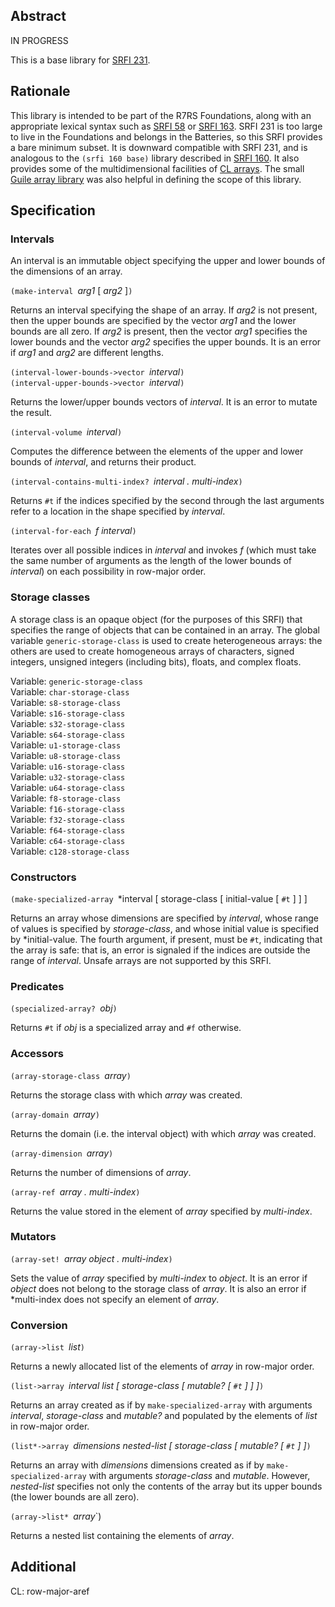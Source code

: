 ## Abstract

IN PROGRESS

This is a base library for [SRFI 231](https://srfi.schemers.org/srfi-231/srfi-231.html).

## Rationale ##

This library is intended to be part of the R7RS Foundations, along with an appropriate
lexical syntax such as [SRFI 58](https://srfi.schemers.org/srfi-58/srfi-58.html) or
[SRFI 163](https://srfi.schemers.org/srfi-163/srfi-163.html).  SRFI 231 is too large
to live in the Foundations and belongs in the Batteries, so this SRFI provides a bare minimum
subset.  It is downward compatible with SRFI 231, and is analogous
to the `(srfi 160 base)` library described in
[SRFI 160](https://srfi.schemers.org/srfi-160/srfi-160.html).
It also provides some of the multidimensional facilities of 
[CL arrays](http://www.ai.mit.edu/projects/iiip/doc/CommonLISP/HyperSpec/Body/sec_the_arrays_dictionary.html).  The small [Guile array library](https://www.gnu.org/software/guile/manual/html_node/Array-Procedures.html) was also helpful in defining the scope of this library.

## Specification

### Intervals

An interval is an immutable object specifying the upper and lower bounds of the dimensions of an array.

`(make-interval `*arg1* [ *arg2* ]`)`

Returns an interval specifying the shape of an array.  If *arg2* is not present, then the
upper bounds are specified by the vector *arg1* and the lower bounds are all zero.  If *arg2*
is present, then the vector *arg1* specifies the lower bounds and the vector *arg2* specifies
the upper bounds.  It is an error if *arg1* and *arg2* are different lengths.

`(interval-lower-bounds->vector `*interval*`)`  
`(interval-upper-bounds->vector `*interval*`)`

Returns the lower/upper bounds vectors of *interval*.  It is an error to mutate the result.

`(interval-volume `*interval*`)`

Computes the difference between the elements of the upper and lower bounds of *interval*, and
returns their product.

`(interval-contains-multi-index? `*interval . multi-index*`)`

Returns `#t` if the indices specified by the second through the last arguments
refer to a location in the shape specified by *interval*.

`(interval-for-each `*f interval*`)`

Iterates over all possible indices in *interval* and invokes *f* (which must
take the same number of arguments as the length of the lower bounds of *interval*)
on each possibility in row-major order.

### Storage classes

A storage class is an opaque object (for the purposes of this SRFI)
that specifies the range of objects that can be contained in an array.
The global variable `generic-storage-class` is used to create heterogeneous
arrays: the others are used to create homogeneous arrays of characters,
signed integers, unsigned integers (including bits), floats, and complex floats.

Variable: `generic-storage-class`  
Variable: `char-storage-class`  
Variable: `s8-storage-class `  
Variable: `s16-storage-class`  
Variable: `s32-storage-class`  
Variable: `s64-storage-class`  
Variable: `u1-storage-class`  
Variable: `u8-storage-class`  
Variable: `u16-storage-class`  
Variable: `u32-storage-class`  
Variable: `u64-storage-class`  
Variable: `f8-storage-class`  
Variable: `f16-storage-class`  
Variable: `f32-storage-class`  
Variable: `f64-storage-class `  
Variable: `c64-storage-class`  
Variable: `c128-storage-class`

### Constructors

`(make-specialized-array `*interval [ storage-class [ initial-value [ `#t` ] ] ]

Returns an array whose dimensions are specified by *interval*, whose range of values
is specified by *storage-class*, and whose initial value is specified by *initial-value.
The fourth argument, if present, must be `#t`, indicating that the array is safe:
that is, an error is signaled if the indices are outside the range of *interval*.
Unsafe arrays are not supported by this SRFI.


### Predicates

`(specialized-array? `*obj*`)`

Returns `#t` if *obj* is a specialized array and `#f` otherwise.

### Accessors

`(array-storage-class `*array*`)`

Returns the storage class with which *array* was created.

`(array-domain `*array*`)`

Returns the domain (i.e. the interval object) with which *array* was created.

`(array-dimension `*array*`)`

Returns the number of dimensions of *array*.

`(array-ref `*array . multi-index*`)`

Returns the value stored in the element of *array* specified by *multi-index*.

### Mutators

`(array-set! `*array object . multi-index*`)`

Sets the value of *array* specified by *multi-index* to *object*.  It is an error
if *object* does not belong to the storage class of *array*.  It is also an error
if *multi-index does not specify an element of *array*.

### Conversion

`(array->list `*list*`)`

Returns a newly allocated list of the elements of *array* in row-major order.

`(list->array `*interval list [ storage-class [ mutable? [ `#t` ] ] ]*`)`

Returns an array created as if by `make-specialized-array` with arguments
*interval*, *storage-class* and *mutable?* and populated by the elements of *list* in
row-major order.

`(list*->array `*dimensions nested-list [ storage-class [ mutable? [ `#t` ] ]*`)`

Returns an array with *dimensions* dimensions
created as if by `make-specialized-array` with arguments *storage-class*
and *mutable*.  However, *nested-list* specifies not only the contents of
the array but its upper bounds (the lower bounds are all zero).

`(array->list* `*array*`)

Returns a nested list containing the elements of *array*.


## Additional

CL: row-major-aref




